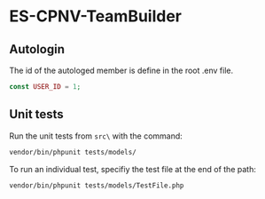 # ES-CPNV-TeamBuilder

## Autologin

The id of the autologed member is define in the root .env file.

```php
const USER_ID = 1;
```

## Unit tests

Run the unit tests from `src\` with the command:

```bash
vendor/bin/phpunit tests/models/
```

To run an individual test, specifiy the test file at the end of the path:

```bash
vendor/bin/phpunit tests/models/TestFile.php
```
